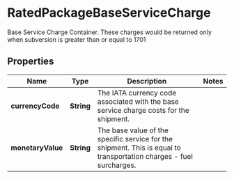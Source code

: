 

# RatedPackageBaseServiceCharge

Base Service Charge Container.  These charges would be returned only when subversion is greater than or equal to 1701

## Properties

| Name | Type | Description | Notes |
|------------ | ------------- | ------------- | -------------|
|**currencyCode** | **String** | The IATA currency code associated with the base service charge costs for the shipment. |  |
|**monetaryValue** | **String** | The base value of the specific service for the shipment. This is equal to transportation charges - fuel surcharges. |  |




